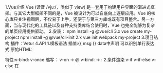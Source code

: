 1.Vue介绍
    Vue (读音 /vjuː/，类似于 view) 是一套用于构建用户界面的渐进式框架。与其它大型框架不同的是，Vue 被设计为可以自底向上逐层应用。Vue 的核心库只关注视图层，不仅易于上手，还便于与第三方库或既有项目整合。另一方面，当与现代化的工具链以及各种支持类库结合使用时，Vue 也完全能够为复杂的单页应用提供驱动。
2.安装：
    npm install -g @vue/cli        3.x
        vue create my-project
    npm install -g @vue/cli-init   2.x
        vue init webpack my-project
3.项目结构
    插件：Vetur
4.API
    1.模板语法
        插值:{{ msg }}  data中声明  可以识别单行表达式
        原始HTML:<p v-html="room"></p>
        特性:v-bind:
        v-once
        缩写：
            v-on  ->  @
            v-bind:  -> :
    2.条件渲染
        v-if v-if-else v-else
        在<template> 元素上使用 v-if 条件渲染分组
        v-show
        v-if和v-show的区别：
            v-if 是“真正”的条件渲染，因为它会确保在切换过程中条件块内的事件监听器和子组件适当地被销毁和重建。
            v-if 也是惰性的：如果在初始渲染时条件为假，则什么也不做——直到条件第一次变为真时，才会开始渲染条件块。
            相比之下，v-show 就简单得多——不管初始条件是什么，元素总是会被渲染，并且只是简单地基于 CSS 进行切换。
            一般来说，v-if 有更高的切换开销，而 v-show 有更高的初始渲染开销。因此，如果需要非常频繁地切换，则使用 v-show 较好；如果在运行时条件很少改变，则使用 v-if 较好。
    3.列表渲染
        数组 v-for="(item,index) in names"
        对象 v-for="(value,key,index) in obj"
        数组更新检测
            变异方法 (mutation method)
            替换数组
        对象更新检测
            Vue.set(object, propertyName, value)
    4.事件处理
        v-on指令
        内联处理器中的方法(事件传递参数)
            <button v-on:click="addCountHandler(5,$event)">按钮</button>
        事件修饰符
            <button v-on:click.prevent="send">发送</button>
    5.计算属性和侦听器
        computed
            computed vs methods的区别
                我们可以将同一函数定义为一个方法而不是一个计算属性。两种方式的最终结果确实是完全相同的。然而，不同的是计算属性是基于它们的响应式依赖进行缓存的。只在相关响应式依赖发生改变时它们才会重新求值。这就意味着只要 message 还没有发生改变，多次访问 reversedMessage 计算属性会立即返回之前的计算结果，而不必再次执行函数。
    6.Class 与 Style 绑定
        绑定 HTML Class
            对象语法
                <p :class="{active:isActive,'text-danger':hasError}">hello</p>
            数组语法
                <p :class="[c1,c2]">我是样式</p>
                <p :class="[isActive ? 'active' :'',c1]">我是样式2</p>
            对象数组合并语法
                <p :class="[isActive ? 'active' :'',{'text-danger':hasError},c2]">我是样式3</p>
        绑定内联样式
            对象语法
                <p :style="{color:'green',fontSize:'30px'}">style1</p>
            数组语法
                <div v-bind:style="[baseStyles, overridingStyles]"></div>
        自动添加前缀
    7.表单输入绑定
        v-model指令
        修饰符
        双向数据绑定的原理：
            参考地址：https://www.cnblogs.com/zhuzhenwei918/p/7309604.html
    8.组件
        vue单文件组件后缀名为.vue
        组件由三个部分组成：template  script  style
        template:
            只能存在一个跟组件
        script:
            data必须是一个纯函数
        scoped:
            增加scoped属性，样式只能在当前组件中生效
        组件的引入：
            1.引入
            2.依赖注入
            3.加载
        组件的复用
            因为你每用一次组件，就会有一个它的新实例被创建。
        通过 Prop 向子组件传递数据
            读取：props:[key]
            Prop 验证
